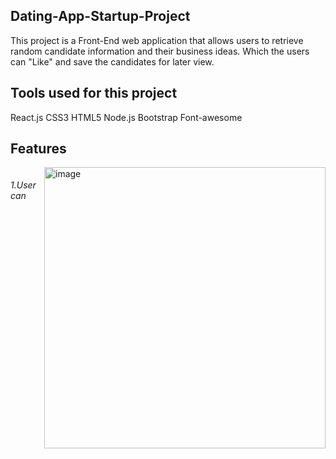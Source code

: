 Dating-App-Startup-Project
--
This project is a Front-End web application that allows users to retrieve random candidate information and their business ideas.
Which the users can "Like" and save the candidates for later view. 

Tools used for this project
--
React.js
CSS3
HTML5
Node.js
Bootstrap
Font-awesome

Features
--

<div class="container" style="display:flex">
  <h6>1.User can</h6>
<img width="450" alt="image" src="https://user-images.githubusercontent.com/69870979/171522660-002064e6-022b-4146-a301-e8616476fcb2.png">
</div>
